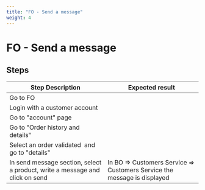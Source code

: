 ```yaml
---
title: "FO - Send a message"
weight: 4
---
```


# FO - Send a message
## Steps
| Step Description | Expected result |
| ----- | ----- |
| Go to FO |  |
| Login with a customer account |  |
| Go to "account" page |  |
| Go to "Order history and details" |  |
| Select an order validated  and go to "details" |  |
| In send message section, select a product, write a message and click on send | In BO => Customers Service => Customers Service the message is displayed |
